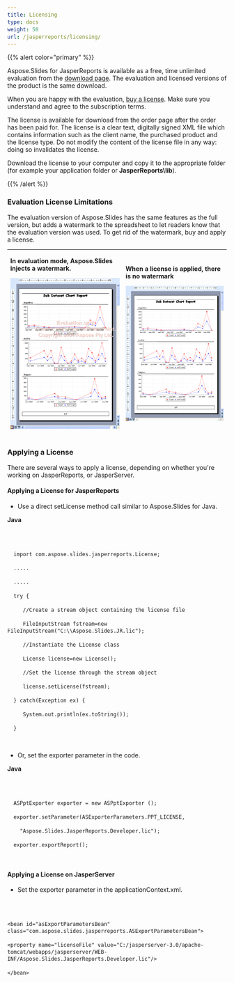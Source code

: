 ```yaml
---
title: Licensing
type: docs
weight: 50
url: /jasperreports/licensing/
---
```


{{% alert color="primary" %}} 

Aspose.Slides for JasperReports is available as a free, time unlimited evaluation from the [download page](https://downloads.aspose.com/slides/jasperreport). The evaluation and licensed versions of the product is the same download.

When you are happy with the evaluation, [buy a license](https://purchase.aspose.com/default.aspx). Make sure you understand and agree to the subscription terms.

The license is available for download from the order page after the order has been paid for. The license is a clear text, digitally signed XML file which contains information such as the client name, the purchased product and the license type. Do not modify the content of the license file in any way: doing so invalidates the license.

Download the license to your computer and copy it to the appropriate folder (for example your application folder or **JasperReports\lib**).

{{% /alert %}} 
### **Evaluation License Limitations**
The evaluation version of Aspose.Slides has the same features as the full version, but adds a watermark to the spreadsheet to let readers know that the evaluation version was used. To get rid of the watermark, buy and apply a license.

|<p>**In evaluation mode, Aspose.Slides injects a watermark.** </p><p>![todo:image_alt_text](licensing_1.png)</p>|<p>**When a license is applied, there is no watermark** </p><p>![todo:image_alt_text](licensing_2.png)</p>|
| :- | :- |
### **Applying a License**
There are several ways to apply a license, depending on whether you're working on JasperReports, or JasperServer.
#### **Applying a License for JasperReports**
- Use a direct setLicense method call similar to Aspose.Slides for Java.

**Java**

```



  import com.aspose.slides.jasperreports.License;

  .....

  ..... 

  try {

     //Create a stream object containing the license file

     FileInputStream fstream=new FileInputStream("C:\\Aspose.Slides.JR.lic");

     //Instantiate the License class

     License license=new License();

     //Set the license through the stream object

     license.setLicense(fstream);

  } catch(Exception ex) {

     System.out.println(ex.toString());

  }



```

- Or, set the exporter parameter in the code.

**Java**

```



  ASPptExporter exporter = new ASPptExporter (); 

  exporter.setParameter(ASExporterParameters.PPT_LICENSE,

    "Aspose.Slides.JasperReports.Developer.lic");

  exporter.exportReport();



```
#### **Applying a License on JasperServer**
- Set the exporter parameter in the applicationContext.xml.

```



<bean id="asExportParametersBean" class="com.aspose.slides.jasperreports.ASExportParametersBean">

<property name="licenseFile" value="C:/jasperserver-3.0/apache-tomcat/webapps/jasperserver/WEB-INF/Aspose.Slides.JasperReports.Developer.lic"/>

</bean>

```
